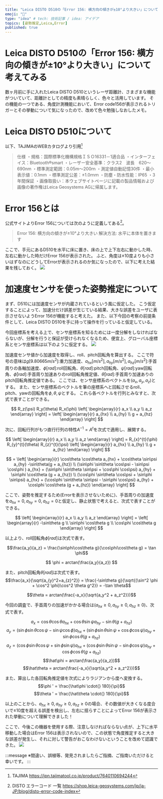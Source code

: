 ```yaml
---
title: "Leica DISTO D510の「Error 156: 横方向の傾きが±10°より大きい」について考えてみる"
emoji: "💭"
type: "idea" # tech: 技術記事 / idea: アイデア
topics: [姿勢推定,Leica,Error]
published: true
---
```


# Leica DISTO D510の「Error 156: 横方向の傾きが±10°より大きい」について考えてみる

数ヶ月前に手に入れたLeica DISTO D510というレーザ距離計、さまざまな機能がついていて、距離計としての精度も素晴らしく、色々と活用しています。
その機能の一つである、角度計測機能において、Error code156が表示されるトリガーとその挙動について気になったので、改めて色々勉強しなおしたメモ。

# Leica DISTO D510について

以下、TAJIMAのWEBカタログより引用[^1]
>仕様
>・規格：国際標準化機構規格ＩＳＯ16331－1適合品
>・インターフェイス：Bluetooth®smart
>・レーザー安全基準：クラス2　波長　620～690nm
>・標準測定範囲：0.05m～200ｍ
>・測定値自動記憶30件
>・最小表示値：0.1mm
>・標準測定公差：±1.0ｍｍ
>・防塵・防水性能：IP65
>・3年間保証
>・画像取扱い：本ウェブサイトページに記載の製品情報および画像の著作権はLeica Geosystems AGに帰属します。

# Error 156とは
公式サイトよりError 156については次のように定義してある[^2]。
>Error 156: 横方向の傾きが±10°より大きい
>解決方法: 水平に本体を置きます

ここで、手元にあるD510を水平に床に置き、床の上で上下左右に動かした時、左右に動かした時だけError 156が表示された。
ふと、角度は±10度よりも小さいはずなのにどうしてErrorが表示されるのか気になったので、以下に考えた結果を残しておく。
![](https://storage.googleapis.com/zenn-user-upload/njwix5v0kaubkkl88itwow2l6joo)

# 加速度センサを使った姿勢推定について 

まず、D510には加速度センサが内蔵されているという風に仮定した。
こう仮定することによって、加速分だけ誤差が生じている結果、大きな誤差をユーザに表示させないようError 156が機能すると考えた。
また、以下今回の考察の前提条件として、Leica DISTO D510を手に持って操作を行っていると仮定している。

今回座標系を考える上で、センサ座標系を知るためには一度分解をしなければならないが、分解を行うと保証が受けられなくなるため、便宜上、グローバル座標系とセンサ座標系は以下のように仮定する。
![](https://storage.googleapis.com/zenn-user-upload/g6x193026y7fywvgrlufbb1ss52f)

加速度センサ値から加速度を取得し、roll、pitch回転角を算出する。
ここで符号の意味は$g[9.80665m/s^2]$:重力加速度、$a_{hx}[m/s^2],a_{hy}[m/s^2],a_{hz}[m/s^2]$:手首周りの各軸加速度、$\phi[rad]$:roll回転角、$\theta[rad]$:pitch回転角、$\psi[rad]$:yaw回転角、$\hat\phi[rad]$:手首周り加速ありのroll回転角推定値、$\hat\theta[rad]$:手首周り加速ありのpitch回転角推定値である。
ここでは、センサ座標系のベクトルを$(a_x,a_y,a_z)$とする。
また、センサ座標系のベクトルを筆の座標系へと回転させるroll、pitch、yawの回転角を$\phi,\theta,\psi$とする。
これら各ベクトルを行列とみなすと、次式で表すことができる。

$$
R_z(\psi) R_y(\theta) R_x(\phi) \left[
    \begin{array}{r}
      a_x \\
      a_y \\ 
      a_z
    \end{array}
  \right] = \left[
    \begin{array}{r}
      a_{hx} \\
      a_{hy} \\
      g + a_{hz}
    \end{array}
  \right]
$$

次に、回転行列がもつ直行行列の特性$A^{-1}=A^{t}$を次式で適用し、展開する。

$$
  \left[
    \begin{array}{r}
      a_x \\
      a_y \\ 
      a_z
    \end{array}
    \right] = R_{x}^{t}(\phi) R_{y}^{t}(\theta) R_{z}^{t}(\psi) \left[
    \begin{array}{r}
      a_{hx} \\
      a_{hy} \\
      g + a_{hz}
    \end{array}
    \right]
$$

$$
    = \left[
    \begin{array}{r}
	    \cos\theta \cos\theta  a_{hx} + \cos\theta \sin\psi  a_{hy} -\sin\theta(g + a_{hz}) \\
	    (\sin\phi \sin\theta \cos\psi - \sin\psi \cos\phi ) a_{hx} + (\sin\phi \sin\theta \sin\psi + \cos\phi \cos\psi) a_{hy} + \sin\phi \cos\theta (g + a_{hz}) \\ 
	    (\cos\phi \sin\theta \cos\psi + \sin\phi \sin\psi) a_{hx} + (\cos\phi \sin\theta \sin\psi - \sin\phi \cos\psi) a_{hy} + \cos\phi \cos\theta (g + a_{hz})
    \end{array}
    \right]
$$

ここで、姿勢を推定するため(Errorを表示させないために)、手首周りの加速度を$a_{hx}=0,a_{hy}=0,a_{hz}=0$と仮定し、静止状態で考えると、次式で表すことができる。

$$
  \left[
    \begin{array}{r}
      a_x \\
      a_y \\ 
      a_z
    \end{array}
    \right] = \left[
    \begin{array}{r}
	-\sin\theta g \\
	\sin\phi \cos\theta g \\ 
	\cos\phi \cos\theta g
    \end{array}
    \right]
$$

以上より、roll回転角$\phi[rad]$は次式で表す。

$$\frac{a_y}{a_z} = \frac{\sin\phi\cos\theta g}{\cos\phi\cos\theta g} = \tan \phi$$

$$
	\phi = arctan(\frac{a_y}{a_z})
$$

また、pitch回転角$\theta[rad]$は次式で表す。
$$\frac{a_x}{\sqrt{a_{y}^2+a_{z}^2}} = \frac{-\sin\theta g}{\sqrt{(\sin^2 \phi + \cos^2 \phi)\cos^2 \theta g^2}} = -\tan \theta$$

$$\theta = arctan(\frac{-a_x}{\sqrt{a_y^2 + a_z^2}})$$

今回の調査で、手首周りの加速がかかる場合は($a_{hx}\geq 0,a_{hy}\geq 0,a_{hz}\geq 0$)、次式で表す。

$$a_x = \cos\theta \cos\theta  a_{hx} + \cos\theta \sin\psi  a_{hy} -\sin\theta(g + a_{hz})$$
$$a_y = (\sin\phi \sin\theta \cos\psi - \sin\psi \cos\phi ) a_{hx} + (\sin\phi \sin\theta \sin\psi + \cos\phi \cos\psi) a_{hy} + \sin\phi \cos\theta (g + a_{hz})$$
$$a_z = (\cos\phi \sin\theta \cos\psi + \sin\phi \sin\psi) a_{hx} + (\cos\phi \sin\theta \sin\psi - \sin\phi \cos\psi) a_{hy} + \cos\phi \cos\theta (g + a_{hz})$$
$$\hat\phi = arctan(\frac{a_y}{a_z})$$
$$\hat\theta = arctan(\frac{-a_x}{\sqrt{a_y^2 + a_z^2}})$$

また、算出した各回転角推定値を次式によりラジアンから度へ変換する。
$$\phi ' = \frac{\hat\phi \cdot{} 180}{\pi}$$
$$\theta ' = \frac{\hat\theta \cdot{} 180}{\pi}$$

以上のことから、$a_{hx}\geq 0,a_{hy}\geq 0,a_{hz}\geq 0$の場合、その数値が大きくなる度合いで±10度を超える誤差を検出し、左右に揺らすことによってError 156が表示された挙動について理解できました！

ここで、今後この機器を使用する際、注意しなければならない点が、上下に水平移動した場合はError 156は表示されないので、この状態で角度推定すると大きな誤差が発生し、それに対して警告がおこなわけないということを改めて認識できた。
![](https://storage.googleapis.com/zenn-user-upload/njwix5v0kaubkkl88itwow2l6joo)

:::message
※間違い、誤植等、発見されましたらご指摘、ご指南いただけると幸いです。
:::

[^1]: TAJIMA https://jpn.tajimatool.co.jp/product/7640110694244
[^2]: DISTO エラーコード 一覧 https://shop.leica-geosystems.com/jp/ja-JP/blog/disto-error-code-index
